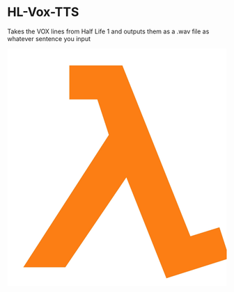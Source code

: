 # HL-Vox-TTS
Takes the VOX lines from Half Life 1 and outputs them as a .wav file as whatever sentence you input

![GitHub Logo](/Icon/lambda.webp)
